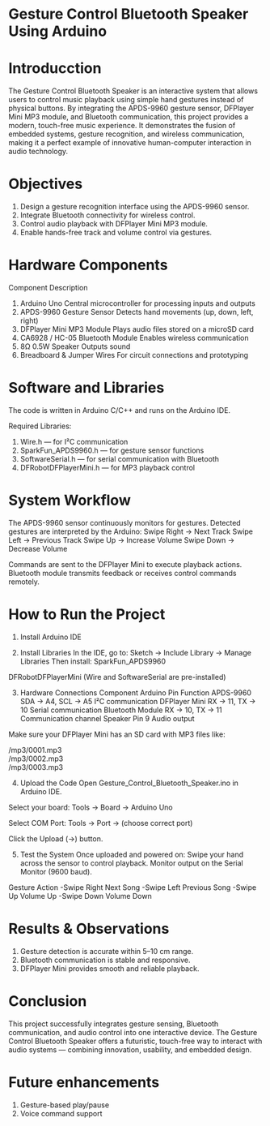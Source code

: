 # Gesture Control Bluetooth Speaker Using Arduino

# Introducction
The Gesture Control Bluetooth Speaker is an interactive system that allows users to control music playback using simple hand gestures instead of physical buttons.
By integrating the APDS-9960 gesture sensor, DFPlayer Mini MP3 module, and Bluetooth communication, this project provides a modern, touch-free music experience. It demonstrates the fusion of embedded systems, gesture recognition, and wireless communication, making it a perfect example of innovative human-computer interaction in audio technology.

# Objectives

1) Design a gesture recognition interface using the APDS-9960 sensor.
2) Integrate Bluetooth connectivity for wireless control.
3) Control audio playback with DFPlayer Mini MP3 module.
4) Enable hands-free track and volume control via gestures.

# Hardware Components
Component	Description
1) Arduino Uno	Central microcontroller for processing inputs and outputs
2) APDS-9960 Gesture Sensor	Detects hand movements (up, down, left, right)
3) DFPlayer Mini MP3 Module	Plays audio files stored on a microSD card
4) CA6928 / HC-05 Bluetooth Module	Enables wireless communication
5) 8Ω 0.5W Speaker	Outputs sound
6) Breadboard & Jumper Wires	For circuit connections and prototyping

# Software and Libraries
The code is written in Arduino C/C++ and runs on the Arduino IDE.

Required Libraries:
1) Wire.h — for I²C communication
2) SparkFun_APDS9960.h — for gesture sensor functions
3) SoftwareSerial.h — for serial communication with Bluetooth
4) DFRobotDFPlayerMini.h — for MP3 playback control

# System Workflow
The APDS-9960 sensor continuously monitors for gestures.
Detected gestures are interpreted by the Arduino:
Swipe Right → Next Track
Swipe Left → Previous Track
Swipe Up → Increase Volume
Swipe Down → Decrease Volume

Commands are sent to the DFPlayer Mini to execute playback actions.
Bluetooth module transmits feedback or receives control commands remotely.

# How to Run the Project
1) Install Arduino IDE

2) Install Libraries
In the IDE, go to:
Sketch → Include Library → Manage Libraries
Then install:
SparkFun_APDS9960

DFRobotDFPlayerMini
(Wire and SoftwareSerial are pre-installed)

3) Hardware Connections
Component	Arduino Pin	Function
APDS-9960	SDA → A4, SCL → A5	I²C communication
DFPlayer Mini	RX → 11, TX → 10	Serial communication
Bluetooth Module	RX → 10, TX → 11	Communication channel
Speaker	Pin 9	Audio output

Make sure your DFPlayer Mini has an SD card with MP3 files like:

/mp3/0001.mp3  
/mp3/0002.mp3  
/mp3/0003.mp3

4) Upload the Code
Open Gesture_Control_Bluetooth_Speaker.ino in Arduino IDE.

Select your board:
Tools → Board → Arduino Uno

Select COM Port:
Tools → Port → (choose correct port)

Click the Upload (→) button.

5) Test the System
Once uploaded and powered on:
Swipe your hand across the sensor to control playback.
Monitor output on the Serial Monitor (9600 baud).

Gesture	Action
-Swipe Right	Next Song
-Swipe Left	Previous Song
-Swipe Up	Volume Up
-Swipe Down	Volume Down

# Results & Observations
1) Gesture detection is accurate within 5–10 cm range.
2) Bluetooth communication is stable and responsive.
3) DFPlayer Mini provides smooth and reliable playback.

# Conclusion
This project successfully integrates gesture sensing, Bluetooth communication, and audio control into one interactive device. The Gesture Control Bluetooth Speaker offers a futuristic, touch-free way to interact with audio systems — combining innovation, usability, and embedded design.

# Future enhancements
1) Gesture-based play/pause
2) Voice command support

